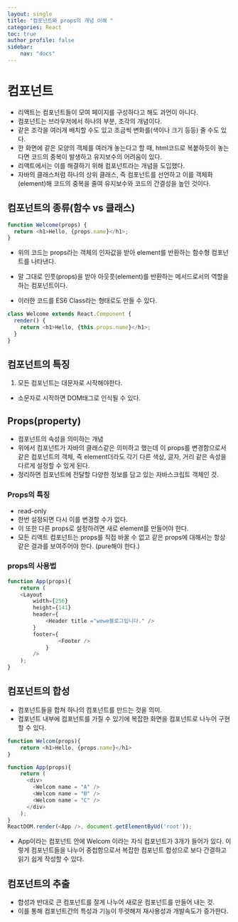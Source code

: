 ```yaml
---
layout: single
title: "컴포넌트와 props의 개념 이해 "
categories: React
toc: true
author_profile: false
sidebar:
    nav: "docs"
---
```


# 컴포넌트
- 리액트는 컴포넌트들이 모여 페이지를 구성하다고 해도 과언이 아니다.
- 컴포넌트는 브라우저에서 하나의 부분, 조각의 개념이다.
- 같은 조각을 여러개 배치할 수도 있고 조금씩 변화를(색이나 크기 등등) 줄 수도 있다. 
- 한 화면에 같은 모양의 객체를 여러개 놓는다고 할 때, html코드로 복붙하듯이 놓는다면 코드의 중복이 발생하고 유지보수의 어려움이 있다.
- 리액트에서는 이를 해결하기 위해 컴포넌트라는 개념을 도입했다.
- 자바의 클래스처럼 하나의 상위 클래스, 즉 컴포넌트를 선언하고 이를 객체화(element)해 코드의 중복을 줄여 유지보수와 코드의 간결성을 높인 것이다. 

## 컴포넌트의 종류(함수 vs 클래스)
```javascript
function Welcome(props) {
  return <h1>Hello, {props.name}</h1>;
}
```
- 위의 코드는 props라는 객체의 인자값을 받아 element를 반환하는 함수형 컴포넌트를 나타낸다. 
- 말 그대로 인풋(props)을 받아 아웃풋(element)를 반환하는 메서드로서의 역할을 하는 컴포넌트이다.

- 이러한 코드를 ES6 Class라는 형태로도 만들 수 있다.
```javascript
class Welcome extends React.Component {
  render() {
    return <h1>Hello, {this.props.name}</h1>;
  }
}
```

## 컴포넌트의 특징
1. 모든 컴포넌트는 대문자로 시작해야한다.
- 소문자로 시작하면 DOM태그로 인식될 수 있다. 

## Props(property)
- 컴포넌트의 속성을 의미하는 개념
- 위에서 컴포넌트가 자바의 클래스같은 의미하고 했는데 이 props를 변경함으로서 같은 컴포넌트의 객체, 즉 element더라도 각기 다른 색상, 글자, 거리 같은 속성을 다르게 설정할 수 있게 된다. 
- 정리하면 컴포넌트에 전달할 다양한 정보를 담고 있는 자바스크립트 객체인 것.


### Props의 특징
- read-only
- 한번 설정되면 다시 이를 변경할 수가 없다.
- 이 또한 다른 props로 설정하려면 새로 element를 만들어야 한다. 
- 모든 리액트 컴포넌트는 props를 직접 바꿀 수 없고 같은 props에 대해서는 항상 같은 결과를 보여주어야 한다. (pure해야 한다.)

### props의 사용법
```javascript
function App(props){
    return (
    <Layout
        width={256}
        height={141}
        header={
            <Header title ="wewe블로그입니다." />
        }
        footer={
                <Footer />
            }
        />
    );
}
```


## 컴포넌트의 합성
- 컴포넌트들을 합쳐 하나의 컴포넌트를 만드는 것을 의미.
- 컴포넌트 내부에 컴포넌트를 가질 수 있기에 복잡한 화면을 컴포넌트로 나누어 구현할 수 있다. 

```javascript
function Welcom(props){
    return <h1>Hello, {props.name}</h1>
}

function App(props){
    return (
      <div>
        <Welcom name = "A" />
        <Welcom name = "B" />
        <Welcom name = "C" />
      </div>
    );
}
ReactDOM.render(<App />, document.getElementByUd('root'));
```
- App이라는 컴포넌트 안에 Welcom 이라는 자식 컴포넌트가 3개가 들어가 있다. 이렇게 컴포넌트들을 나누어 중첩함으로서 복잡한 컴포넌트 합성으로 보다 간결하고 읽기 쉽게 작성할 수 있다. 

## 컴포넌트의 추출
- 합성과 반대로 큰 컴포넌트를 잘게 나누어 새로운 컴포넌트를 만들어 내는 것. 
- 이를 통해 컴포넌트간의 특성과 기능이 뚜렷해져 재사용성과 개발속도가 증가한다. 
 